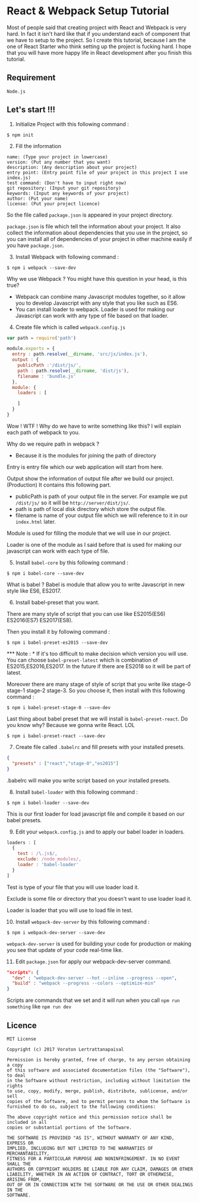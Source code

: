# React & Webpack Setup Tutorial

Most of people said that creating project with React and Webpack is very hard. In fact it isn't hard like that if you understand each of component that we have to setup to the project. So I create this tutorial, because I am the one of React Starter who think setting up the project is fucking hard. I hope that you will have more happy life in React development after you finish this tutorial.

## Requirement

```
Node.js
```

## Let's start !!!

1. Initialize Project with this following command :

  ```
  $ npm init
  ```

2. Fill the information

  ```
  name: (Type your project in lowercase)
  version: (Put any number that you want)
  description: (Any description about your project)
  entry point: (Entry point file of your project in this project I use index.js)
  test command: (Don't have to input right now)
  git repository: (Input your git repository)
  keywords: (Input any keywords of your project)
  author: (Put your name)
  license: (Put your project licence)
  ```

  So the file called `package.json` is appeared in your project directory.

  `package.json` is file which tell the information about your project. It also collect the information about dependencies that you use in the project, so you can install all of dependencies of your project in other machine easily if you have `package.json`.

3. Install Webpack with following command :

  ```
  $ npm i webpack --save-dev
  ```

  Why we use Webpack ? You might have this question in your head, is this true?

  * Webpack can combine many Javascript modules together, so it allow you to develop Javascript with any style that you like such as ES6.
  * You can install loader to webpack. Loader is used for making our Javascript can work with any type of file based on that loader.

4. Create file which is called `webpack.config.js`

  ```js
  var path = require('path')

  module.exports = {
    entry : path.resolve(__dirname, 'src/js/index.js'),
    output : {
      publicPath :'/dist/js/',
      path : path.resolve(__dirname, 'dist/js'),
      filename : 'bundle.js'
    },
    module: {
      loaders : [

      ]
    }
  }
  ```

  Wow ! WTF ! Why do we have to write something like this? I will explain each path of webpack to you.

  Why do we require path in webpack ?
  * Because it is the modules for joining the path of directory

  Entry is entry file which our web application will start from here.

  Output show the information of output file after we build our project.(Production) It contains this following part.
  * publicPath is path of your output file in the server. For example we put `/dist/js/` so it will be `http://server/dist/js/`.
  * path is path of local disk directory which store the output file.
  * filename is name of your output file which we will reference to it in our `index.html` later.

  Module is used for filling the module that we will use in our project.

  Loader is one of the module as I said before that is used for making our javascript can work with each type of file.

5. Install `babel-core` by this following command :

  ```
  $ npm i babel-core --save-dev
  ```

  What is babel ?
  Babel is module that allow you to write Javascript in new style like ES6, ES2017.

6. Install babel-preset that you want.

  There are many style of script that you can use like ES2015(ES6) ES2016(ES7) ES2017(ES8).

  Then you install it by following command :

  ```
  $ npm i babel-preset-es2015 --save-dev
  ```

  *** Note :
    * If it's too difficult to make decision which version you will use. You can choose `babel-preset-latest` which is combination of ES2015,ES2016,ES2017. In the future if there are ES2018 so it will be part of latest.

  Moreover there are many stage of style of script that you write like stage-0 stage-1 stage-2 stage-3. So you choose it, then install with this following command :

  ```
  $ npm i babel-preset-stage-0 --save-dev
  ```

  Last thing about babel preset that we will install is `babel-preset-react`. Do you know why? Because we gonna write React. LOL

  ```
  $ npm i babel-preset-react --save-dev
  ```

7. Create file called `.babelrc` and fill presets with your installed presets.

  ```json
  {
    "presets" : ["react","stage-0","es2015"]
  }
  ```

  .babelrc will make you write script based on your installed presets.

8. Install `babel-loader` with this following command :

  ```
  $ npm i babel-loader --save-dev
  ```

  This is our first loader for load javascript file and compile it based on our babel presets.

9. Edit your `webpack.config.js` and to apply our babel loader in loaders.

  ```js
  loaders : [
    {
      test : /\.js$/,
      exclude: /node_modules/,
      loader : 'babel-loader'
    }
  ]
  ```

  Test is type of your file that you will use loader load it.

  Exclude is some file or directory that you doesn't want to use loader load it.

  Loader is loader that you will use to load file in test.

10. Install `webpack-dev-server` by this following command :

  ```
  $ npm i webpack-dev-server --save-dev
  ```

  `webpack-dev-server` is used for building your code for production or making you see that update of your code real-time like.

11. Edit `package.json` for apply our webpack-dev-server command.

  ```json
  "scripts": {
    "dev" : "webpack-dev-server --hot --inline --progress --open",
    "build" : "webpack --progress --colors --optimize-min"
  }
  ```

  Scripts are commands that we set and it will run when you call `npm run something` like `npm run dev`

## Licence

```
MIT License

Copyright (c) 2017 Voraton Lertrattanapaisal

Permission is hereby granted, free of charge, to any person obtaining a copy
of this software and associated documentation files (the "Software"), to deal
in the Software without restriction, including without limitation the rights
to use, copy, modify, merge, publish, distribute, sublicense, and/or sell
copies of the Software, and to permit persons to whom the Software is
furnished to do so, subject to the following conditions:

The above copyright notice and this permission notice shall be included in all
copies or substantial portions of the Software.

THE SOFTWARE IS PROVIDED "AS IS", WITHOUT WARRANTY OF ANY KIND, EXPRESS OR
IMPLIED, INCLUDING BUT NOT LIMITED TO THE WARRANTIES OF MERCHANTABILITY,
FITNESS FOR A PARTICULAR PURPOSE AND NONINFRINGEMENT. IN NO EVENT SHALL THE
AUTHORS OR COPYRIGHT HOLDERS BE LIABLE FOR ANY CLAIM, DAMAGES OR OTHER
LIABILITY, WHETHER IN AN ACTION OF CONTRACT, TORT OR OTHERWISE, ARISING FROM,
OUT OF OR IN CONNECTION WITH THE SOFTWARE OR THE USE OR OTHER DEALINGS IN THE
SOFTWARE.
```

